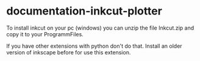 # documentation-inkcut-plotter

To install inkcut on your pc (windows) you can unzip the file Inkcut.zip and copy it to your ProgrammFiles. 

If you have other extensions with python don't do that. Install an older version of inkscape before for use this extension.
